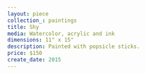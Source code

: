 ```yaml
---
layout: piece
collection_: paintings
title: Shy
media: Watercolor, acrylic and ink
dimensions: 11" x 15"
description: Painted with popsicle sticks.
price: $150
create_date: 2015
---
```

